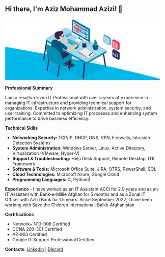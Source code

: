 Hi there, I'm Aziz Mohammad Azizi! 👋
----

<img src="https://raw.githubusercontent.com/Azael-Dev/Azael-Dev/master/coding.gif" alt="Example Image" width="1200" height="200">

**Professional Summary**  

I am a results-driven IT Professional with over 5 years of experience in managing IT infrastructure and providing technical support for organizations. Expertise in network administration, system security, and user training. Committed to optimizing IT processes and enhancing system performance to drive business efficiency.

**Technical Skills**
- **Networking Security:** TCP/IP, DHCP, DNS, VPN, Firewalls, Intrusion Detection Systems
- **System Administration:** Windows Server, Linux, Active Directory, Virtualization (VMware, Hyper-V)
- **Support & Troubleshooting:** Help Desk Support, Remote Desktop, ITIL Framework
- **Software & Tools:** Microsoft Office Suite, JIRA, OTRS, PowerShell, SQL
- **Cloud Technologies:** Microsoft Azure, Google Cloud
- **Programming Languages:** C, Python3

**Experience** -
I have worked as an IT Assistant ACCI for 2.9 years and as an IT Assistant with Bank-e-Millie Afghan for 5 months and as a Zonal IT Officer with Azizi Bank for 1.5 years. Since September 2022, I have been working with Save the Children International, Balkh-Afghanistan

**Certifications**
- Network+ N10-008 Certified
- CCNA 200-301 Certified
- AZ-900 Certified
- Google IT Support Professional Certified

**Contacts:** [Linkedin](https://www.linkedin.com/in/aziz-md-azizi-883050153/) | [Discord](https://discord.com/invite/azizazizi#9436)

<!---
azizazizi1995/azizazizi1995 is a ✨ special ✨ repository because its `README.md` (this file) appears on your GitHub profile.
You can click the Preview link to take a look at your changes.
--->
